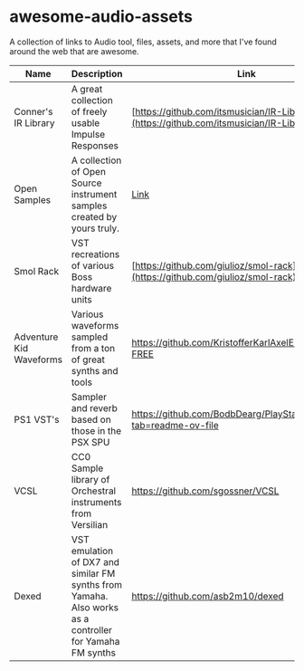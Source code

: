 # awesome-audio-assets
A collection of links to Audio tool, files, assets, and more that I've found around the web that are awesome.

| Name | Description | Link |
| ---- | ----------- | ---- |
| Conner's IR Library | A great collection of freely usable Impulse Responses | [https://github.com/itsmusician/IR-Library](https://github.com/itsmusician/IR-Library) |
| Open Samples | A collection of Open Source instrument samples created by yours truly. | [Link](Link) |
| Smol Rack | VST recreations of various Boss hardware units | [https://github.com/giulioz/smol-rack](https://github.com/giulioz/smol-rack) |
| Adventure Kid Waveforms | Various waveforms sampled from a ton of great synths and tools | https://github.com/KristofferKarlAxelEkstrand/AKWF-FREE |
| PS1 VST's | Sampler and reverb based on those in the PSX SPU |https://github.com/BodbDearg/PlayStation1Vsts?tab=readme-ov-file|
| VCSL | CC0 Sample library of Orchestral instruments from Versilian | https://github.com/sgossner/VCSL |
| Dexed | VST emulation of DX7 and similar FM synths from Yamaha. Also works as a controller for Yamaha FM synths | https://github.com/asb2m10/dexed|
